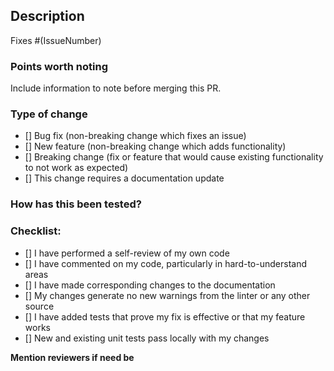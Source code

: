 ## Description


Fixes #(IssueNumber)

### Points worth noting

Include information to note before merging this PR.

### Type of change

- [] Bug fix (non-breaking change which fixes an issue)
- [] New feature (non-breaking change which adds functionality)
- [] Breaking change (fix or feature that would cause existing functionality to not work as expected)
- [] This change requires a documentation update

### How has this been tested?

### Checklist:

- [] I have performed a self-review of my own code
- [] I have commented on my code, particularly in hard-to-understand areas
- [] I have made corresponding changes to the documentation
- [] My changes generate no new warnings from the linter or any other source
- [] I have added tests that prove my fix is effective or that my feature works
- [] New and existing unit tests pass locally with my changes

**Mention reviewers if need be**
